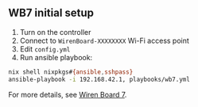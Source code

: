 ## WB7 initial setup
1. Turn on the controller
2. Connect to `WirenBoard-XXXXXXXX` Wi-Fi access point
3. Edit `config.yml`
4. Run ansible playbook:
```sh
nix shell nixpkgs#{ansible,sshpass}
ansible-playbook -i 192.168.42.1, playbooks/wb7.yml
```
For more details, see [Wiren Board 7](https://wirenboard.com/wiki/Wiren_Board_7#%D0%A7%D1%82%D0%BE_%D0%B4%D0%B0%D0%BB%D1%8C%D1%88%D0%B5).
